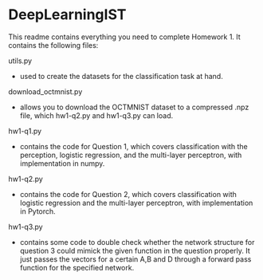 # DeepLearningIST
This readme contains everything you need to complete Homework 1. It contains
the following files:

utils.py
- used to create the datasets for the classification task at hand.

download_octmnist.py
- allows you to download the OCTMNIST dataset to a compressed .npz file,
  which hw1-q2.py and hw1-q3.py can load.

hw1-q1.py
- contains the code for Question 1, which covers classification with
  the perception, logistic regression, and the multi-layer perceptron, with
  implementation in numpy. 

hw1-q2.py
- contains the code for Question 2, which covers classification with
  logistic regression and the multi-layer perceptron, with implementation in
  Pytorch.

hw1-q3.py
- contains some code to double check whether the network structure for question 3 could mimick the given function in the question properly. It just passes the vectors for a certain A,B and D through a forward pass function for the specified network.


